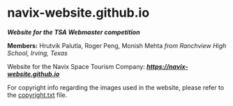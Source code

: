 # **navix-website.github.io**
***Website for the TSA Webmaster competition***

**Members:** Hrutvik Palutla, Roger Peng, Monish Mehta *from Ranchview High School, Irving, Texas*

Website for the Navix Space Tourism Company: ***https://navix-website.github.io***

For copyright info regarding the images used in the website, please refer to the [copyright.txt](https://github.com/navix-website/navix-website.github.io/blob/main/copyright.txt) file.

